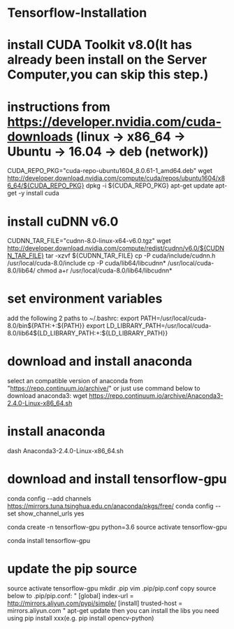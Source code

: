 # Tensorflow-Installation

# install CUDA Toolkit v8.0(It has already been install on the Server Computer,you can skip this step.)
# instructions from https://developer.nvidia.com/cuda-downloads (linux -> x86_64 -> Ubuntu -> 16.04 -> deb (network))
CUDA_REPO_PKG="cuda-repo-ubuntu1604_8.0.61-1_amd64.deb"
wget http://developer.download.nvidia.com/compute/cuda/repos/ubuntu1604/x86_64/${CUDA_REPO_PKG}
dpkg -i ${CUDA_REPO_PKG}
apt-get update
apt-get -y install cuda

# install cuDNN v6.0
CUDNN_TAR_FILE="cudnn-8.0-linux-x64-v6.0.tgz"
wget http://developer.download.nvidia.com/compute/redist/cudnn/v6.0/${CUDNN_TAR_FILE}
tar -xzvf ${CUDNN_TAR_FILE}
cp -P cuda/include/cudnn.h /usr/local/cuda-8.0/include
cp -P cuda/lib64/libcudnn* /usr/local/cuda-8.0/lib64/
chmod a+r /usr/local/cuda-8.0/lib64/libcudnn*

# set environment variables
add the following 2 paths to ~/.bashrc:
export PATH=/usr/local/cuda-8.0/bin${PATH:+:${PATH}}
export LD_LIBRARY_PATH=/usr/local/cuda-8.0/lib64\${LD_LIBRARY_PATH:+:${LD_LIBRARY_PATH}}

# download and install anaconda
select an compatible version of anaconda from "https://repo.continuum.io/archive/"
or just use command below to download anaconda3:
wget https://repo.continuum.io/archive/Anaconda3-2.4.0-Linux-x86_64.sh
# install anaconda
dash Anaconda3-2.4.0-Linux-x86_64.sh


# download and install tensorflow-gpu
conda config --add channels https://mirrors.tuna.tsinghua.edu.cn/anaconda/pkgs/free/
conda config --set show_channel_urls yes

conda create -n tensorflow-gpu python=3.6
source activate tensorflow-gpu

conda install tensorflow-gpu

# update the pip source
source activate tensorflow-gpu
mkdir .pip
vim .pip/pip.conf
copy source below to .pip/pip.conf:
"
[global]
index-url = http://mirrors.aliyun.com/pypi/simple/
[install]
trusted-host = mirrors.aliyun.com
"
apt-get update
then you can install the libs you need using pip install xxx(e.g. pip install opencv-python)

